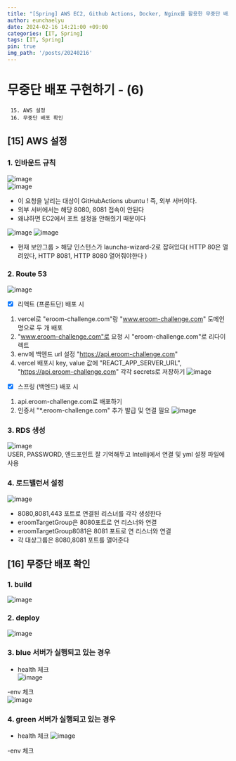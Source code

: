 ```yaml
---
title: "[Spring] AWS EC2, Github Actions, Docker, Nginx를 활용한 무중단 배포(6)"
author: eunchaelyu
date: 2024-02-16 14:21:00 +09:00
categories: [IT, Spring]
tags: [IT, Spring]
pin: true
img_path: '/posts/20240216'
---
```


# 무중단 배포 구현하기 - (6)     
     15. AWS 설정
     16. 무중단 배포 확인    

    
## [15] AWS 설정   
### 1. 인바운드 규칙
![image](https://github.com/eunchaelyu/eunchaelyu.github.io/assets/119996957/066b3762-191c-453e-9039-7cb99d717215)    
![image](https://github.com/eunchaelyu/eunchaelyu.github.io/assets/119996957/d0f145cf-0a24-4c9e-be72-f7b71cfcba5c)    

- 이 요청을 날리는 대상이 GitHubActions ubuntu ! 즉, 외부 서버이다.     
- 외부 서버에서는 해당 8080, 8081 접속이 안된다    
- 왜냐하면 EC2에서 포트 설정을 안해줬기 때문이다

![image](https://github.com/eunchaelyu/eunchaelyu.github.io/assets/119996957/916ba4ca-d530-4f48-b9de-cfb8aeed27c8)
![image](https://github.com/eunchaelyu/eunchaelyu.github.io/assets/119996957/9e9a2cf1-683e-4e2b-92f7-57f88d01aea5)

- 현재 보안그룹 > 해당 인스턴스가 launcha-wizard-2로 잡혀있다( HTTP 80은 열려있다, HTTP 8081, HTTP 8080 열어줘야한다 )

  
### 2. Route 53      
![image](https://github.com/eunchaelyu/eunchaelyu.github.io/assets/119996957/08209b85-dfb4-40b7-b894-68c0c76ffc76)

- [x] 리액트 (프론트단) 배포 시
1. vercel로 "eroom-challenge.com"랑 "www.eroom-challenge.com" 도메인명으로 두 개 배포    
2. "www.eroom-challenge.com"로 요청 시 "eroom-challenge.com"로 리다이렉트    
3. env에 백엔드 url 설정 "https://api.eroom-challenge.com"
4. vercel 배포시 key, value 값에 "REACT_APP_SERVER_URL", "https://api.eroom-challenge.com" 각각 secrets로 저장하기
![image](https://github.com/eunchaelyu/eunchaelyu.github.io/assets/119996957/0e0bafb7-b8a5-4ca4-baf3-b1d019987c1d)

- [x] 스프링 (백엔드) 배포 시
1. api.eroom-challenge.com로 배포하기
2. 인증서 "*.eroom-challenge.com" 추가 발급 및 연결 필요
![image](https://github.com/eunchaelyu/eunchaelyu.github.io/assets/119996957/be606a79-4267-407b-9246-5e781cfd1819)    


### 3. RDS 생성             
![image](https://github.com/eunchaelyu/eunchaelyu.github.io/assets/119996957/77e1b690-56bc-4cf8-8457-d4473abe7833)        
USER, PASSWORD, 엔드포인트 잘 기억해두고 Intellij에서 연결 및 yml 설정 파일에 사용    


### 4. 로드밸런서 설정    
![image](https://github.com/eunchaelyu/eunchaelyu.github.io/assets/119996957/77f59e5c-5946-4906-853d-286736f56788)            
- 8080,8081,443 포트로 연결된 리스너를 각각 생성한다    
- eroomTargetGroup은 8080포트로 연 리스너와 연결         
- eroomTargetGroup8081은 8081 포트로 연 리스너와 연결    
- 각 대상그룹은 8080,8081 포트를 열어준다    



## [16] 무중단 배포 확인    
### 1. build    
![image](https://github.com/eunchaelyu/eunchaelyu.github.io/assets/119996957/83d4d12a-7126-457b-8350-aa1c0e073046)

### 2. deploy      
![image](https://github.com/eunchaelyu/eunchaelyu.github.io/assets/119996957/383d18c9-40d0-479f-b658-5651d89370f9)


### 3. blue 서버가 실행되고 있는 경우    
- health 체크    
![image](https://github.com/eunchaelyu/eunchaelyu.github.io/assets/119996957/70fc9416-490f-44f9-b86c-643661bab6aa)

-env 체크    
![image](https://github.com/eunchaelyu/eunchaelyu.github.io/assets/119996957/b733339f-40cf-4030-820a-744ddaac474f)


### 4. green 서버가 실행되고 있는 경우    
- health 체크
![image](https://github.com/eunchaelyu/eunchaelyu.github.io/assets/119996957/9dc2e727-db1d-402b-b9a7-32b508c7e4fe)

-env 체크  


